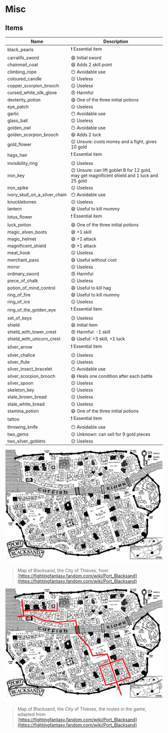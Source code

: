 # Misc

## Items

Name                          |Description
------------------------------|--------------------------------
black_pearls                  |:heavy_exclamation_mark: Essential item 
carralifs_sword               |:smile: Initial sword
chainmail_coat                |:smile: Adds 2 skill point
climbing_rope                 |:no_mouth: Avoidable use
coloured_candle               |:neutral_face: Useless
copper_scorpion_brooch        |:neutral_face: Useless
cursed_white_silk_glove       |:angry: Harmful
dexterity_potion              |:smile: One of the three initial potions
eye_patch                     |:neutral_face: Useless
garlic                        |:no_mouth: Avoidable use
glass_ball                    |:neutral_face: Useless
golden_owl                    |:no_mouth: Avoidable use
golden_scorpion_brooch        |:smile: Adds 2 luck
gold_flower                   |:confused: Unsure: costs money and a fight, gives 10 gold
hags_hair                     |:heavy_exclamation_mark: Essential item 
invisibility_ring             |:neutral_face: Useless
iron_key                      |:confused: Unsure: can lift goblet B for 12 gold, may get magnificent shield and 1 luck and 25 gold
iron_spike                    |:neutral_face: Useless
ivory_skull_on_a_silver_chain |:no_mouth: Avoidable use
knucklebones                  |:neutral_face: Useless
lantern                       |:smile: Useful to kill mummy
lotus_flower                  |:heavy_exclamation_mark: Essential item
luck_potion                   |:smile: One of the three initial potions 
magic_elven_boots             |:smile: +1 skill
magic_helmet                  |:smile: +1 attack
magnificent_shield            |:smile: +1 attack
meat_hook                     |:neutral_face: Useless
merchant_pass                 |:smile: Useful without cost
mirror                        |:neutral_face: Useless
ordinary_sword                |:angry: Harmful
piece_of_chalk                |:neutral_face: Useless
potion_of_mind_control        |:smile: Useful to kill hag
ring_of_fire                  |:smile: Useful to kill mummy
ring_of_ice                   |:neutral_face: Useless
ring_of_the_golden_eye        |:heavy_exclamation_mark: Essential item
set_of_keys                   |:neutral_face: Useless
shield                        |:smile: Initial item
shield_with_tower_crest       |:angry: Harmful: -1 skill
shield_with_unicorn_crest     |:smile: Useful: +3 skill, +1 luck
silver_arrow                  |:heavy_exclamation_mark: Essential item
silver_chalice                |:neutral_face: Useless
silver_flute                  |:neutral_face: Useless
silver_insect_bracelet        |:no_mouth: Avoidable use
silver_scorpion_brooch        |:smile: Heals one condition after each battle
silver_spoon                  |:neutral_face: Useless
skeleton_key                  |:neutral_face: Useless 
stale_brown_bread             |:neutral_face: Useless 
stale_white_bread             |:neutral_face: Useless
stamina_potion                |:smile: One of the three initial potions
tattoo                        |:heavy_exclamation_mark: Essential item
throwing_knife                |:no_mouth: Avoidable use
two_gems                      |:confused: Unknown: can sell for 9 gold pieces 
two_silver_goblets            |:neutral_face: Useless

![](blacksand_map.png)

> Map of Blacksand, the City of Thieves,
> from [https://fightingfantasy.fandom.com/wiki/Port_Blacksand](https://fightingfantasy.fandom.com/wiki/Port_Blacksand)

![](blacksand_map_route.png)

> Map of Blacksand, the City of Thieves,
> the routes in the game,
> adapted from [https://fightingfantasy.fandom.com/wiki/Port_Blacksand](https://fightingfantasy.fandom.com/wiki/Port_Blacksand)
